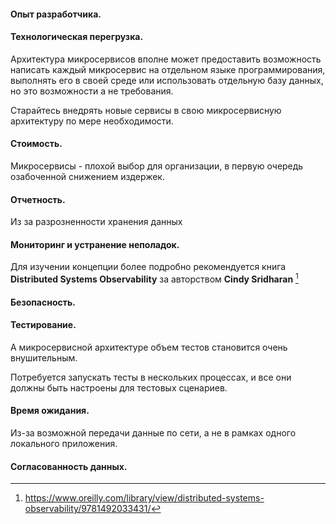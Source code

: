 #### Опыт разработчика.

#### Технологическая перегрузка.

Архитектура микросервисов вполне может предоставить возможность написать каждый микросервис на отдельном языке программирования, выполнять его в своей среде или использовать отдельную базу данных, но это возможности а не требования.

Старайтесь внедрять новые сервисы в свою микросервисную архитектуру по мере необходимости.

#### Стоимость.
Микросервисы - плохой выбор для организации, в первую очередь озабоченной снижением издержек.

#### Отчетность.
Из за разрозненности хранения данных

#### Мониторинг и устранение неполадок.
Для изучении концепции более подробно рекомендуется книга **Distributed Systems Observability** за авторством **Cindy Sridharan** [^1]

[^1]: https://www.oreilly.com/library/view/distributed-systems-observability/9781492033431/

#### Безопасность.

#### Тестирование.
А микросервисной архитектуре объем тестов становится очень внушительным.  

Потребуется запускать тесты в нескольких процессах, и все они должны быть настроены для тестовых сценариев.

####  Время ожидания.
Из-за возможной передачи данные по сети, а не в рамках одного локального приложения.

#### Согласованность данных.
